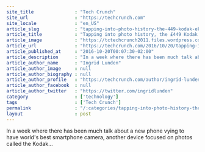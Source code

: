 ```yaml
---
site_title               : "Tech Crunch"
site_url                 : "https://techcrunch.com"
site_locale              : "en_US"
article_slug             : "tapping-into-photo-history-the-449-kodak-ektra-smartphone-puts-camera-mechanics-front-and-center"
article_title            : "Tapping into photo history, the £449 Kodak Ektra smartphone puts camera mechanics front and center"
article_image            : "https://tctechcrunch2011.files.wordpress.com/2016/10/ektra-camera-ui-mockup_landscape.png?w=764&h=400&crop=1"
article_url              : "https://techcrunch.com/2016/10/20/tapping-into-photo-history-the-449-kodak-ektra-smartphone-puts-camera-mechanics-front-and-center/"
article_published_at     : "2016-10-20T00:07:30-02:00"
article_description      : "In a week where there has been much talk about a new phone vying to have world's best smartphone camera, another device focused on photos called the Kodak..."
article_author_name      : "Ingrid Lunden"
article_author_image     : null
article_author_biography : null
article_author_profile   : "https://techcrunch.com/author/ingrid-lunden/"
article_author_facebook  : null
article_author_twitter   : "https://twitter.com/ingridlunden"
category                 : ['technology']
tags                     : ['Tech Crunch']
permalink                : "/:categories/tapping-into-photo-history-the-449-kodak-ektra-smartphone-puts-camera-mechanics-front-and-center/"
layout                   : post
---
```


In a week where there has been much talk about a new phone vying to have world's best smartphone camera, another device focused on photos called the Kodak...
